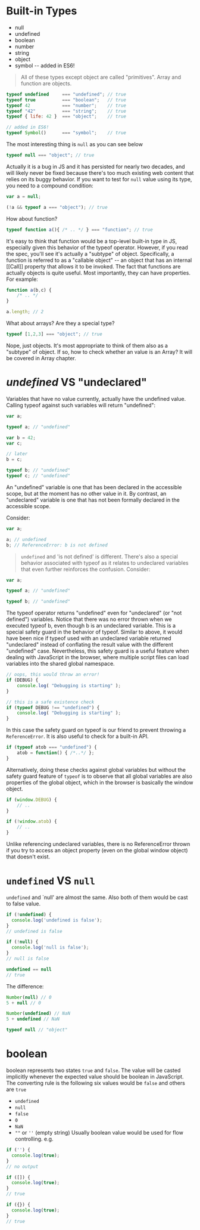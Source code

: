 # Built-in Types
   * null
   * undefined
   * boolean
   * number
   * string
   * object
   * symbol -- added in ES6!
   
> All of these types except object are called "primitives". Array and function are objects.

```javascript
typeof undefined     === "undefined"; // true
typeof true          === "boolean";   // true
typeof 42            === "number";    // true
typeof "42"          === "string";    // true
typeof { life: 42 }  === "object";    // true

// added in ES6!
typeof Symbol()      === "symbol";    // true
```
The most interesting thing is `null` as you can see below
```javascript
typeof null === "object"; // true
```
Actually it is a bug in JS and it has persisted for nearly two decades, and will likely never be fixed because there's too much existing web content that relies on its buggy behavior. 
If you want to test for `null` value using its type, you need to a compound condition:
```javascript
var a = null;

(!a && typeof a === "object"); // true
```
How about function? 
```javascript
typeof function a(){ /* .. */ } === "function"; // true
```
It's easy to think that function would be a top-level built-in type in JS, especially given this behavior of the typeof operator. However, if you read the spec, you'll see it's actually a "subtype" of object. Specifically, a function is referred to as a "callable object" -- an object that has an internal [[Call]] property that allows it to be invoked.
The fact that functions are actually objects is quite useful. Most importantly, they can have properties. For example:
```javascript
function a(b,c) {
    /* .. */
}

a.length; // 2
```
What about arrays? Are they a special type? 
```javascript
typeof [1,2,3] === "object"; // true
```
Nope, just objects. It's most appropriate to think of them also as a "subtype" of object. 
If so, how to check whether an value is an Array? It will be covered in Array chapter. 
 # *undefined* VS "undeclared"
 Variables that have no value currently, actually have the undefined value. Calling typeof against such variables will return "undefined":
```javascript
var a;

typeof a; // "undefined"

var b = 42;
var c;

// later
b = c;

typeof b; // "undefined"
typeof c; // "undefined"
```
An "undefined" variable is one that has been declared in the accessible scope, but at the moment has no other value in it. By contrast, an "undeclared" variable is one that has not been formally declared in the accessible scope.

Consider:
```javascript
var a;

a; // undefined
b; // ReferenceError: b is not defined
```
> `undefined` and 'is not defined' is different. 
There's also a special behavior associated with typeof as it relates to undeclared variables that even further reinforces the confusion. Consider:
```javascript
var a;

typeof a; // "undefined"

typeof b; // "undefined"
```
The typeof operator returns "undefined" even for "undeclared" (or "not defined") variables. Notice that there was no error thrown when we executed typeof b, even though b is an undeclared variable. This is a special safety guard in the behavior of typeof.
Similar to above, it would have been nice if typeof used with an undeclared variable returned "undeclared" instead of conflating the result value with the different "undefined" case.
Nevertheless, this safety guard is a useful feature when dealing with JavaScript in the browser, where multiple script files can load variables into the shared global namespace.
```javascript
// oops, this would throw an error!
if (DEBUG) {
    console.log( "Debugging is starting" );
}

// this is a safe existence check
if (typeof DEBUG !== "undefined") {
    console.log( "Debugging is starting" );
}
```
In this case the safety guard on typeof is our friend to prevent throwing a `ReferenceError`. 
It is also useful to check for a built-in API. 
```javascript
if (typeof atob === "undefined") {
    atob = function() { /*..*/ };
}
```
Alternatively, doing these checks against global variables but without the safety guard feature of `typeof` is to observe that all global variables are also properties of the global object, which in the browser is basically the window object. 
 ```javascript
 if (window.DEBUG) {
     // ..
 }
 
 if (!window.atob) {
     // ..
 }
 ```
 Unlike referencing undeclared variables, there is no ReferenceError thrown if you try to access an object property (even on the global window object) that doesn't exist.
 # `undefined` VS `null`
 `undefined` and `null' are almost the same. Also both of them would be cast to false value. 
 ```javascript
 if (!undefined) {
   console.log('undefined is false');
 }
 // undefined is false
 
 if (!null) {
   console.log('null is false');
 }
 // null is false
 
 undefined == null
 // true
 ```
 The difference:
 ```javascript
 Number(null) // 0
 5 + null // 0
 ```
 ```javascript
 Number(undefined) // NaN
 5 + undefined // NaN
 ```
```javascript
typeof null // "object"
```
# boolean
boolean represents two states `true` and `false`. 
The value will be casted implicitly whenever the expected value should be boolean in JavaScript. The converting rule is the following six values would be `false` and others are `true`
   * `undefined`
   * `null`
   * `false`
   * `0`
   * `NaN`
   * `""` or `''` (empty string)
Usually boolean value would be used for flow controlling. e.g. 
 ```javascript
 if ('') {
   console.log(true);
 }
 // no output
 
 if ([]) {
   console.log(true);
 }
 // true
 
 if ({}) {
   console.log(true);
 }
 // true
 ```